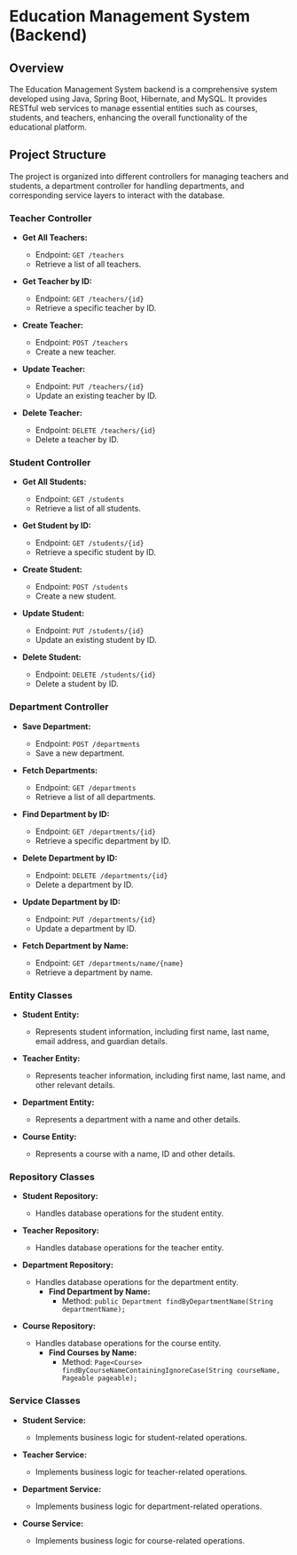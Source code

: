 # Education Management System (Backend)

## Overview
The Education Management System backend is a comprehensive system developed using Java, Spring Boot, Hibernate, and MySQL. It provides RESTful web services to manage essential entities such as courses, students, and teachers, enhancing the overall functionality of the educational platform.

## Project Structure
The project is organized into different controllers for managing teachers and students, a department controller for handling departments, and corresponding service layers to interact with the database.

### Teacher Controller
- **Get All Teachers:**
  - Endpoint: `GET /teachers`
  - Retrieve a list of all teachers.

- **Get Teacher by ID:**
  - Endpoint: `GET /teachers/{id}`
  - Retrieve a specific teacher by ID.

- **Create Teacher:**
  - Endpoint: `POST /teachers`
  - Create a new teacher.

- **Update Teacher:**
  - Endpoint: `PUT /teachers/{id}`
  - Update an existing teacher by ID.

- **Delete Teacher:**
  - Endpoint: `DELETE /teachers/{id}`
  - Delete a teacher by ID.

### Student Controller
- **Get All Students:**
  - Endpoint: `GET /students`
  - Retrieve a list of all students.

- **Get Student by ID:**
  - Endpoint: `GET /students/{id}`
  - Retrieve a specific student by ID.

- **Create Student:**
  - Endpoint: `POST /students`
  - Create a new student.

- **Update Student:**
  - Endpoint: `PUT /students/{id}`
  - Update an existing student by ID.

- **Delete Student:**
  - Endpoint: `DELETE /students/{id}`
  - Delete a student by ID.

### Department Controller
- **Save Department:**
  - Endpoint: `POST /departments`
  - Save a new department.

- **Fetch Departments:**
  - Endpoint: `GET /departments`
  - Retrieve a list of all departments.

- **Find Department by ID:**
  - Endpoint: `GET /departments/{id}`
  - Retrieve a specific department by ID.

- **Delete Department by ID:**
  - Endpoint: `DELETE /departments/{id}`
  - Delete a department by ID.

- **Update Department by ID:**
  - Endpoint: `PUT /departments/{id}`
  - Update a department by ID.

- **Fetch Department by Name:**
  - Endpoint: `GET /departments/name/{name}`
  - Retrieve a department by name.

### Entity Classes
- **Student Entity:**
  - Represents student information, including first name, last name, email address, and guardian details.

- **Teacher Entity:**
  - Represents teacher information, including first name, last name, and other relevant details.

- **Department Entity:**
  - Represents a department with a name and other details.
    
- **Course Entity:**
  - Represents a course with a name, ID and other details.

### Repository Classes
- **Student Repository:**
  - Handles database operations for the student entity.

- **Teacher Repository:**
  - Handles database operations for the teacher entity.

- **Department Repository:**
  - Handles database operations for the department entity.
    - **Find Department by Name:**
      - Method: `public Department findByDepartmentName(String departmentName);`

- **Course Repository:**
  - Handles database operations for the course entity.
    - **Find Courses by Name:**
      - Method: `Page<Course> findByCourseNameContainingIgnoreCase(String courseName, Pageable pageable);`

### Service Classes
- **Student Service:**
  - Implements business logic for student-related operations.

- **Teacher Service:**
  - Implements business logic for teacher-related operations.

- **Department Service:**
  - Implements business logic for department-related operations.

- **Course Service:**
  - Implements business logic for course-related operations.
